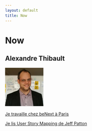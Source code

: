 ```yaml
---
layout: default
title: Now
---
```

<h1>
Now
</h1>
<h2>
Alexandre Thibault
</h2>
<a href="/about">
	<img src="/images/alexthib-agile-coach-small.jpg" width="125px" >
</a>
<p>
  <a href="http://www.benextcompany.com" 
     target="nowwork">
       Je travaille chez beNext à Paris
   </a>
</p>
<p>
  <a href="https://www.amazon.fr/User-Story-Mapping-Jeff-Patton/dp/1491904909" 
     target="nowbook">
      Je lis User Story Mapping de Jeff Patton
   </a>
</p>